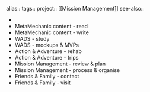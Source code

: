 alias::
tags::
project:: [[Mission Management]] 
see-also::

-
- MetaMechanic content - read
- MetaMechanic content - write
- WADS - study
- WADS - mockups & MVPs
- Action & Adventure - rehab
- Action & Adventure - trips
- Mission Management - review & plan
- Mission Management - process & organise
- Friends & Family - contact
- Friends & Family - visit